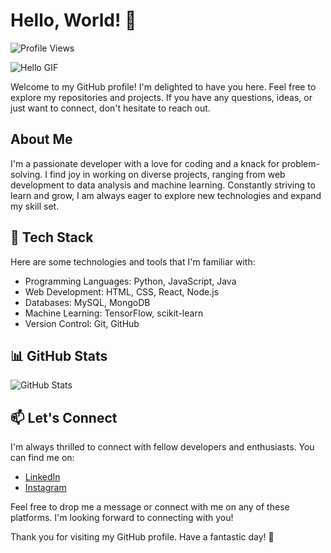 <!-- Introduction -->
# Hello, World! 👋

<!-- Profile View Counter -->
![Profile Views](https://komarev.com/ghpvc/?username=raxelf)

<!-- Greeting GIF -->
![Hello GIF](https://i.postimg.cc/hjKbtnW1/guitar-guitar-solo.gif)

<!-- Welcome Message -->
Welcome to my GitHub profile! I'm delighted to have you here. Feel free to explore my repositories and projects. If you have any questions, ideas, or just want to connect, don't hesitate to reach out.

## About Me

I'm a passionate developer with a love for coding and a knack for problem-solving. I find joy in working on diverse projects, ranging from web development to data analysis and machine learning. Constantly striving to learn and grow, I am always eager to explore new technologies and expand my skill set.

## 🌱 Tech Stack

Here are some technologies and tools that I'm familiar with:

- Programming Languages: Python, JavaScript, Java
- Web Development: HTML, CSS, React, Node.js
- Databases: MySQL, MongoDB
- Machine Learning: TensorFlow, scikit-learn
- Version Control: Git, GitHub

## 📊 GitHub Stats

<!-- GitHub Stats Card -->
![GitHub Stats](https://github-readme-stats.vercel.app/api?username=raxelf&show_icons=true&theme=dark)

## 📫 Let's Connect

I'm always thrilled to connect with fellow developers and enthusiasts. You can find me on:

- [LinkedIn](https://www.linkedin.com/in/raxelf)
- [Instagram](https://instagram.com/raxelf_)

Feel free to drop me a message or connect with me on any of these platforms. I'm looking forward to connecting with you!

Thank you for visiting my GitHub profile. Have a fantastic day! 🌟
